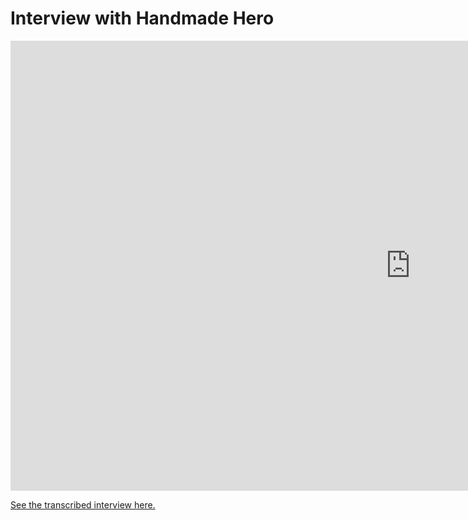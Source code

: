 # Interview with Handmade Hero
<div class="video-wrapper">
    <iframe width="1280" height="720" src="https://www.youtube.com/embed/9-h6TPkQ6ko?rel=0" frameborder="0" allow="autoplay; encrypted-media" allowfullscreen></iframe>
</div>

[See the transcribed interview here.](CaseyMuratori-interview.md)
